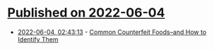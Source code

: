 # [Published on 2022-06-04](index.md)

* [2022-06-04, 02:43:13](https://news.ycombinator.com/item?id=31616448) - [Common Counterfeit Foods–and How to Identify Them](https://www.bonappetit.com/entertaining-style/trends-news/slideshow/counterfeit-foods)
